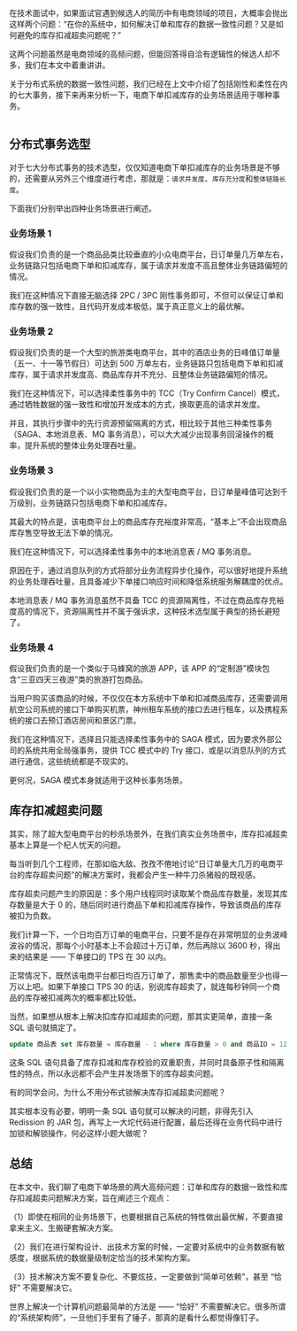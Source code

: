 在技术面试中，如果面试官遇到候选人的简历中有电商领域的项目，大概率会抛出这样两个问题：“在你的系统中，如何解决订单和库存的数据一致性问题？又是如何避免的库存扣减超卖问题呢？”

这两个问题虽然是电商领域的高频问题，但能回答得自洽有逻辑性的候选人却不多，我们在本文中着重讲讲。

关于分布式系统的数据一致性问题，我们已经在上文中介绍了包括刚性和柔性在内的七大事务，接下来再来分析一下，电商下单扣减库存的业务场景适用于哪种事务。

<p align=center><img src="https://p3-juejin.byteimg.com/tos-cn-i-k3u1fbpfcp/7a0bd889a0654f39af4935f56ff34ba3~tplv-k3u1fbpfcp-jj-mark:0:0:0:0:q75.image#?w=668&h=390&s=38251&e=png&b=fffbfb" alt=""  /></p>



## 分布式事务选型

对于七大分布式事务的技术选型，仅仅知道电商下单扣减库存的业务场景是不够的，还需要从另外三个维度进行考虑，那就是：`请求并发度`、`库存充分度`和`整体链路长度`。

下面我们分别举出四种业务场景进行阐述。

### 业务场景 1

假设我们负责的是一个商品品类比较垂直的小众电商平台，日订单量几万单左右，业务链路只包括电商下单和扣减库存，属于请求并发度不高且整体业务链路偏短的情况。

我们在这种情况下直接无脑选择 2PC / 3PC 刚性事务即可，不但可以保证订单和库存数的强一致性，且代码开发成本极低，属于真正意义上的最优解。

### 业务场景 2

假设我们负责的是一个大型的旅游类电商平台，其中的酒店业务的日峰值订单量（五一、十一等节假日）可达到 500 万单左右，业务链路只包括电商下单和扣减库存，属于请求并发度高、商品库存并不充分、且整体业务链路偏短的情况。

我们在这种情况下，可以选择柔性事务中的 TCC（Try Confirm Cancel）模式，通过牺牲数据的强一致性和增加开发成本的方式，换取更高的请求并发度。

并且，其执行步骤中的先行资源预留隔离的方式，相比较于其他三种柔性事务（SAGA、本地消息表、MQ 事务消息），可以大大减少出现事务回滚操作的概率，提升系统的整体业务处理吞吐量。

### 业务场景 3

假设我们负责的是一个以小实物商品为主的大型电商平台，日订单量峰值可达到千万级别，业务链路只包括电商下单和扣减库存。

其最大的特点是，该电商平台上的商品库存充裕度非常高，“基本上”不会出现商品库存售空导致无法下单的情况。

我们在这种情况下，可以选择柔性事务中的本地消息表 / MQ 事务消息。

原因在于，通过消息队列的方式将部分业务流程异步化操作，可以很好地提升系统的业务处理吞吐量，且具备减少下单接口响应时间和降低系统服务解耦度的优点。

本地消息表 / MQ 事务消息虽然不具备 TCC 的资源隔离性，不过在商品库存充裕度高的情况下，资源隔离性并不属于强诉求，这种技术选型属于典型的扬长避短了。

### 业务场景 4

假设我们负责的是一个类似于马蜂窝的旅游 APP，该 APP 的“定制游”模块包含“三亚四天三夜游”类的旅游打包商品。

当用户购买该商品的时候，不仅仅在本方系统中下单和扣减商品库存，还需要调用航空公司系统的接口下单购买机票，神州租车系统的接口去进行租车，以及携程系统的接口去预订酒店房间和景区门票。

我们在这种情况下，选择且只能选择柔性事务中的 SAGA 模式，因为要求外部公司的系统共用全局强事务，提供 TCC 模式中的 Try 接口，或是以消息队列的方式进行通信，这些统统都是不现实的。

更何况，SAGA 模式本身就适用于这种长事务场景。



## 库存扣减超卖问题

其实，除了超大型电商平台的秒杀场景外，在我们真实业务场景中，库存扣减超卖基本上算是一个杞人忧天的问题。

每当听到几个工程师，在那如临大敌、孜孜不倦地讨论“日订单量大几万的电商平台的库存超卖问题”的解决方案时，我都会产生一种牛刀杀猪般的既视感。

库存超卖问题产生的原因是：多个用户线程同时读取某个商品库存数量，发现其库存数量是大于 0 的，随后同时进行商品下单和扣减库存操作，导致该商品的库存被扣为负数。

我们计算一下，一个日均百万订单的电商平台，只要不是存在非常明显的业务波峰波谷的情况，那每个小时基本上不会超过十万订单，然后再除以 3600 秒，得出来的结果是 —— 下单接口的 TPS 在 30 以内。

正常情况下，既然该电商平台都日均百万订单了，那售卖中的商品数量至少也得一万以上吧。如果下单接口 TPS 30 的话，别说库存超卖了，就连每秒钟同一个商品的库存被扣减两次的概率都比较低。

当然，如果想从根本上解决扣库存扣减超卖的问题，那其实更简单，直接一条 SQL 语句就搞定了。

```SQL
update 商品表 set 库存数量 = 库存数量 - 1 where 库存数量 > 0 and 商品ID = 1234
```

这条 SQL 语句具备了库存扣减和库存校验的双重职责，并同时具备原子性和隔离性的特点，所以永远都不会产生并发场景下的库存超卖问题。

有的同学会问，为什么不用分布式锁解决库存扣减超卖问题呢？

其实根本没有必要，明明一条 SQL 语句就可以解决的问题，非得先引入 Redission 的 JAR 包，再写上一大坨代码进行配置，最后还得在业务代码中进行加锁和解锁操作，何必这样小题大做呢？


## 总结

在本文中，我们聊了电商下单场景的两大高频问题：订单和库存的数据一致性和库存扣减超卖问题解决方案，旨在阐述三个观点：

（1）即使在相同的业务场景下，也要根据自己系统的特性做出最优解，不要直接拿来主义、生搬硬套解决方案。

（2）我们在进行架构设计、出技术方案的时候，一定要对系统中的业务数据有敏感度，根据系统的数据量级制定恰当的技术架构方案。

（3）技术解决方案不要复杂化、不要炫技，一定要做到“简单可依赖”，甚至 “恰好” 不需要解决它。

世界上解决一个计算机问题最简单的方法是 —— “恰好” 不需要解决它。很多所谓的“系统架构师”，一旦他们手里有了锤子，那真的是看什么都觉得像钉子。